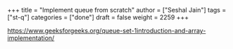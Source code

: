 +++
title = "Implement queue from scratch"
author = ["Seshal Jain"]
tags = ["st-q"]
categories = ["done"]
draft = false
weight = 2259
+++

<https://www.geeksforgeeks.org/queue-set-1introduction-and-array-implementation/>
